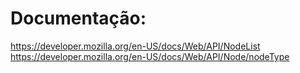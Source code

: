# Documentação:

https://developer.mozilla.org/en-US/docs/Web/API/NodeList
https://developer.mozilla.org/en-US/docs/Web/API/Node/nodeType

